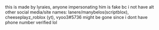 this is made by lyraies, anyone impersonating him is fake bc i not have alt
other social media/site names: lanere/manybelos(scriptblox), cheeseplayz_roblox (yt), vyoo3#5736 might be gone since i dont have phone number verified lol
